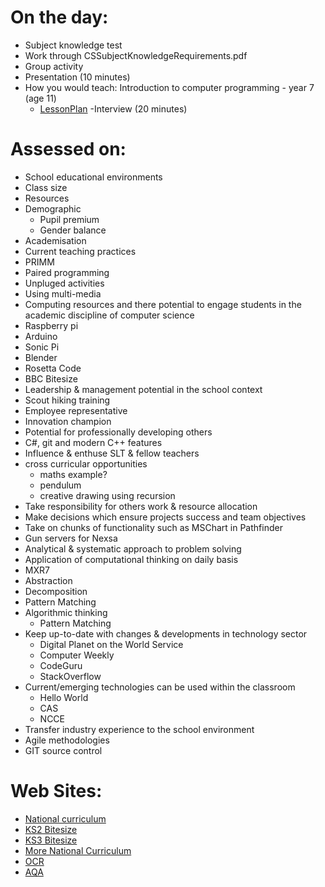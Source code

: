 On the day:
=========

- Subject knowledge test
 - Work through CSSubjectKnowledgeRequirements.pdf
- Group activity
- Presentation (10 minutes)
 - How you would teach: Introduction to computer programming - year 7 (age 11)
   - [LessonPlan](LessonPlan.md)
-Interview (20 minutes)

Assessed on:
=========

- School educational environments
 - Class size
 - Resources
 - Demographic
   - Pupil premium
   - Gender balance
 - Academisation
- Current teaching practices
 - PRIMM
 - Paired programming
 - Unpluged activities
 - Using multi-media
- Computing resources and there potential to engage students in the academic discipline of computer science
 - Raspberry pi
 - Arduino
 - Sonic Pi
 - Blender
 - Rosetta Code
 - BBC Bitesize
- Leadership & management potential in the school context
 - Scout hiking training
 - Employee representative
 - Innovation champion
- Potential for professionally developing others
 - C#, git and modern C++ features
- Influence & enthuse SLT & fellow teachers
 - cross curricular opportunities
   - maths example?
   - pendulum
   - creative drawing using recursion
- Take responsibility for others work & resource allocation
- Make decisions which ensure projects success and team objectives
 - Take on chunks of functionality such as MSChart in Pathfinder
 - Gun servers for Nexsa
- Analytical & systematic approach to problem solving
 - Application of computational thinking on daily basis
  - MXR7
   - Abstraction
   - Decomposition
   - Pattern Matching
   - Algorithmic thinking
     - Pattern Matching
- Keep up-to-date with changes & developments in technology sector
  - Digital Planet on the World Service
  - Computer Weekly
  - CodeGuru
  - StackOverflow
- Current/emerging technologies can be used within the classroom
  - Hello World
  - CAS
  - NCCE
- Transfer industry experience to the school environment
 - Agile methodologies
 - GIT source control

Web Sites:
=========

* [National curriculum](https://www.gov.uk/government/publications/national-curriculum-in-england-computing-programmes-of-study/national-curriculum-in-england-computing-programmes-of-study)
* [KS2 Bitesize](https://www.bbc.com/bitesize/subjects/zvnrq6f)
* [KS3 Bitesize](https://www.bbc.com/bitesize/subjects/z34k7ty)
* [More National Curriculum](https://www.gov.uk/government/publications/national-curriculum-in-england-computing-programmes-of-study)
* [OCR](https://www.ocr.org.uk/Images/225975-specification-accredited-gcse-computer-science-j276.pdf)
* [AQA](https://filestore.aqa.org.uk/resources/computing/specifications/AQA-8520-SP-2016.PDF)